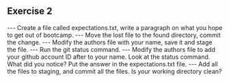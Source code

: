 Exercise 2
----------

  --- Create a file called expectations.txt, write a paragraph on what you hope to get out of bootcamp.
  --- Move the lost file to the found directory, commit the change.
  --- Modify the authors file with your name, save it and stage the file.
  --- Run the git status command.
  --- Modify the authors file to add your github account ID after to your name. Look at the status command. What did you notice? Put the answer in the expectations.txt file.
  --- Add all the files to staging, and commit all the files. Is your working directory clean?
